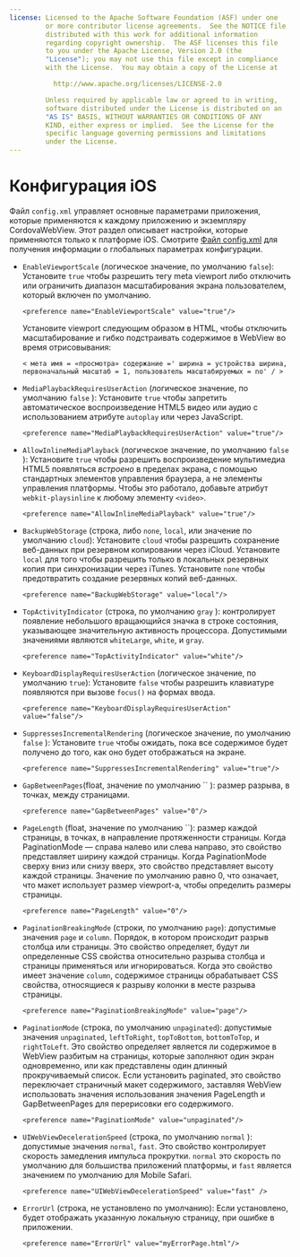 ```yaml
---
license: Licensed to the Apache Software Foundation (ASF) under one
         or more contributor license agreements.  See the NOTICE file
         distributed with this work for additional information
         regarding copyright ownership.  The ASF licenses this file
         to you under the Apache License, Version 2.0 (the
         "License"); you may not use this file except in compliance
         with the License.  You may obtain a copy of the License at

           http://www.apache.org/licenses/LICENSE-2.0

         Unless required by applicable law or agreed to in writing,
         software distributed under the License is distributed on an
         "AS IS" BASIS, WITHOUT WARRANTIES OR CONDITIONS OF ANY
         KIND, either express or implied.  See the License for the
         specific language governing permissions and limitations
         under the License.
---
```


# Конфигурация iOS

Файл `config.xml` управляет основные параметрами приложения, которые применяются к каждому приложению и экземпляру CordovaWebView. Этот раздел описывает настройки, которые применяются только к платформе iOS. Смотрите [Файл config.xml][1] для получения информации о глобальных параметрах конфигурации.

 [1]: config_ref_index.md.html#The%20config.xml%20File

*   `EnableViewportScale` (логическое значение, по умолчанию `false`): Установите `true` чтобы разрешить тегу meta viewport либо отключить или ограничить диапазон масштабирования экрана пользователем, который включен по умолчанию.
    
        <preference name="EnableViewportScale" value="true"/>
        
    
    Установите viewport следующим образом в HTML, чтобы отключить масштабирование и гибко подстраивать содержимое в WebView во время отрисовывания:
    
        < мета имя = «просмотра» содержание =' ширина = устройства ширина, первоначальный масштаб = 1, пользователь масштабируемых = no' / >
        

*   `MediaPlaybackRequiresUserAction` (логическое значение, по умолчанию `false` ): Установите `true` чтобы запретить автоматическое воспроизведение HTML5 видео или аудио с использованием атрибуте `autoplay` или через JavaScript.
    
        <preference name="MediaPlaybackRequiresUserAction" value="true"/>
        

*   `AllowInlineMediaPlayback` (логическое значение, по умолчанию `false` ): Установите `true` чтобы разрешить воспроизведение мультимедиа HTML5 появляться *встроено* в пределах экрана, с помощью стандартных элементов управления браузера, а не элементы управления платформы. Чтобы это работало, добавьте атрибут `webkit-playsinline` к любому элементу `<video>`.
    
        <preference name="AllowInlineMediaPlayback" value="true"/>
        

*   `BackupWebStorage` (строка, либо `none`, `local`, или значение по умолчанию `cloud`): Установите `cloud` чтобы разрешить сохранение веб-данных при резервном копировании через iCloud. Установите `local` для того чтобы разрешить только в локальных резервных копия при синхронизации через iTunes. Установите `none` чтобы предотвратить создание резервных копий веб-данных.
    
        <preference name="BackupWebStorage" value="local"/>
        

*   `TopActivityIndicator` (строка, по умолчанию `gray` ): контролирует появление небольшого вращающийся значка в строке состояния, указывающее значительную активность процессора. Допустимыми значениями являются `whiteLarge`, `white`, и `gray`.
    
        <preference name="TopActivityIndicator" value="white"/>
        

*   `KeyboardDisplayRequiresUserAction` (логическое значение, по умолчанию `true`): Установите `false` чтобы разрешить клавиатуре появляются при вызове `focus()` на формах ввода.
    
        <preference name="KeyboardDisplayRequiresUserAction" value="false"/>
        

*   `SuppressesIncrementalRendering` (логическое значение, по умолчанию `false` ): Установите `true` чтобы ожидать, пока все содержимое будет получено до того, как оно будет отображаться на экране.
    
        <preference name="SuppressesIncrementalRendering" value="true"/>
        

*   `GapBetweenPages`(float, значение по умолчанию `` ): размер разрыва, в точках, между страницами.
    
        <preference name="GapBetweenPages" value="0"/>
        

*   `PageLength` (float, значение по умолчанию ``): размер каждой страницы, в точках, в направление протяженности страницы. Когда PaginationMode — справа налево или слева направо, это свойство представляет ширину каждой страницы. Когда PaginationMode сверху вниз или снизу вверх, это свойство представляет высоту каждой страницы. Значение по умолчанию равно 0, что означает, что макет использует размер viewport-а, чтобы определить размеры страницы.
    
        <preference name="PageLength" value="0"/>
        

*   `PaginationBreakingMode` (строки, по умолчанию `page`): допустимые значения `page` и `column`. Порядок, в котором происходит разрыв столбца или страницы. Это свойство определяет, будут ли определенные CSS свойства относительно разрыва столбца и страницы применяться или игнорироваться. Когда это свойство имеет значение `column`, содержимое страницы обрабатывает CSS свойства, относящиеся к разрыву колонки в месте разрыва страницы.
    
        <preference name="PaginationBreakingMode" value="page"/>
        

*   `PaginationMode` (строка, по умолчанию `unpaginated`): допустимые значения `unpaginated`, `leftToRight`, `topToBottom`, `bottomToTop`, и `rightToLeft`. Это свойство определяет является ли содержимое в WebView разбитым на страницы, которые заполняют один экран одновременно, или как представлены один длинный прокручиваемый список. Если установить paginated, это свойство переключает страничный макет содержимого, заставляя WebView использовать значения использования значения PageLength и GapBetweenPages для перерисовки его содержимого.
    
        <preference name="PaginationMode" value="unpaginated"/>
        

*   `UIWebViewDecelerationSpeed` (строка, по умолчанию `normal` ): допустимые значения `normal`, `fast`. Это свойство контролирует скорость замедления импульса прокрутки. `normal` это скорость по умолчанию для большиства приложений платформы, и `fast` является значением по умолчанию для Mobile Safari.
    
        <preference name="UIWebViewDecelerationSpeed" value="fast" />
        

*   `ErrorUrl` (строка, не установлено по умолчанию): Если установлено, будет отображать указанную локальную страницу, при ошибке в приложении.
    
        <preference name="ErrorUrl" value="myErrorPage.html"/>